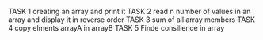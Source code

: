 TASK 1 creating an array and print it
TASK 2 read n number of values in an array and display it in reverse order
TASK 3 sum of all array members
TASK 4 copy elments arrayA in arrayB 
TASK 5 Finde consilience in array

